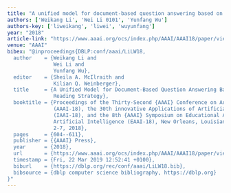 ```yaml
---
title: "A unified model for document-based question answering based on human-like reading strategy"
authors: ['Weikang Li', 'Wei Li 0101', 'Yunfang Wu']
authors-key: ['liweikang', 'liwei', 'wuyunfang']
year: "2018"
article-link: "https://www.aaai.org/ocs/index.php/AAAI/AAAI18/paper/view/16084"
venue: "AAAI"
bibex: "@inproceedings{DBLP:conf/aaai/LiLW18,
  author    = {Weikang Li and
               Wei Li and
               Yunfang Wu},
  editor    = {Sheila A. McIlraith and
               Kilian Q. Weinberger},
  title     = {A Unified Model for Document-Based Question Answering Based on Human-Like
               Reading Strategy},
  booktitle = {Proceedings of the Thirty-Second {AAAI} Conference on Artificial Intelligence,
               (AAAI-18), the 30th innovative Applications of Artificial Intelligence
               (IAAI-18), and the 8th {AAAI} Symposium on Educational Advances in
               Artificial Intelligence (EAAI-18), New Orleans, Louisiana, USA, February
               2-7, 2018},
  pages     = {604--611},
  publisher = {{AAAI} Press},
  year      = {2018},
  url       = {https://www.aaai.org/ocs/index.php/AAAI/AAAI18/paper/view/16084},
  timestamp = {Fri, 22 Mar 2019 12:52:41 +0100},
  biburl    = {https://dblp.org/rec/conf/aaai/LiLW18.bib},
  bibsource = {dblp computer science bibliography, https://dblp.org}
}"
---
```

